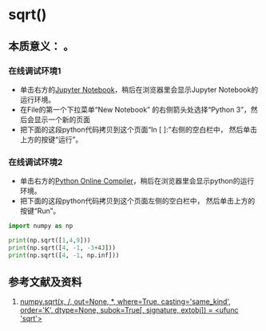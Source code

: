 # sqrt()

## 本质意义： 。

### 在线调试环境1

- 单击右方的[Jupyter Notebook](https://mybinder.org/v2/gh/ipython/ipython-in-depth/master?filepath=binder/Index.ipynb)，稍后在浏览器里会显示Jupyter Notebook的运行环境。
- 在File的第一个下拉菜单“New Notebook” 的右侧箭头处选择“Python 3”，然后会显示一个新的页面
- 把下面的这段python代码拷贝到这个页面“In [ ]:”右侧的空白栏中， 然后单击上方的按键“运行”。

### 在线调试环境2

- 单击右方的[Python Online Compiler](https://trinket.io/python3/a5bd54189b)，稍后在浏览器里会显示python的运行环境。
- 把下面的这段python代码拷贝到这个页面左侧的空白栏中， 然后单击上方的按键“Run”。

```python
import numpy as np

print(np.sqrt([1,4,9]))
print(np.sqrt([4, -1, -3+4J]))
print(np.sqrt([4, -1, np.inf]))
```

## 参考文献及资料

1. [numpy.sqrt(x, /, out=None, *, where=True, casting='same_kind', order='K', dtype=None, subok=True[, signature, extobj]) = <ufunc 'sqrt'>](https://numpy.org/doc/stable/reference/generated/numpy.sqrt.html#numpy.sqrt)


